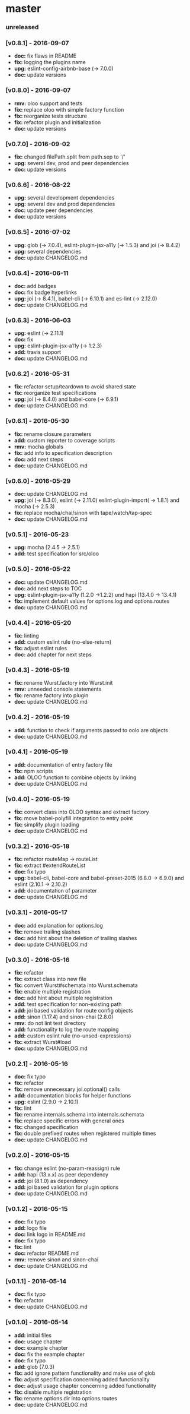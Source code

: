 # master

### unreleased

### [v0.8.1] - 2016-09-07
- **doc:** fix flaws in README
- **fix:** logging the plugins name
- **upg:** eslint-config-airbnb-base (-> 7.0.0)
- **doc:** update versions

### [v0.8.0] - 2016-09-07
- **rmv:** oloo support and tests
- **fix:** replace oloo with simple factory function
- **fix:** reorganize tests structure
- **fix:** refactor plugin and initialization
- **doc:** update versions

### [v0.7.0] - 2016-09-02
- **fix:** changed filePath.split from path.sep to '/'
- **upg:** several dev, prod and peer dependencies
- **doc:** update versions

### [v0.6.6] - 2016-08-22
- **upg:** several development dependencies
- **upg:** several dev and prod dependencies
- **doc:** update peer dependencies
- **doc:** update versions

### [v0.6.5] - 2016-07-02
- **upg:** glob (-> 7.0.4), eslint-plugin-jsx-a11y (-> 1.5.3) and joi (-> 8.4.2)
- **upg:** several dependencies
- **doc:** update CHANGELOG.md

### [v0.6.4] - 2016-06-11
- **doc:** add badges
- **doc:** fix badge hyperlinks
- **upg:** joi (-> 8.4.1), babel-cli (-> 6.10.1) and es-lint (-> 2.12.0)
- **doc:** update CHANGELOG.md

### [v0.6.3] - 2016-06-03
- **upg:** eslint (-> 2.11.1)
- **doc:** fix
- **upg:** eslint-plugin-jsx-a11y  (-> 1.2.3)
- **add:** travis support
- **doc:** update CHANGELOG.md

### [v0.6.2] - 2016-05-31
- **fix:** refactor setup/teardown to avoid shared state
- **fix:** reorganize test specifications
- **upg:** joi (-> 8.4.0) and babel-core (-> 6.9.1)
- **doc:** update CHANGELOG.md

### [v0.6.1] - 2016-05-30
- **fix:** rename closure parameters
- **add:** custom reporter to coverage scripts
- **rmv:** mocha globals
- **fix:** add info to specification description
- **doc:** add next steps
- **doc:** update CHANGELOG.md

### [v0.6.0] - 2016-05-29
- **doc:** update CHANGELOG.md
- **upg:** joi (-> 8.3.0), eslint (-> 2.11.0) eslint-plugin-import( -> 1.8.1) and mocha (-> 2.5.3)
- **fix:** replace mocha/chai/sinon with tape/watch/tap-spec
- **doc:** update CHANGELOG.md

### [v0.5.1] - 2016-05-23
- **upg:** mocha (2.4.5 -> 2.5.1)
- **add:** test specification for src/oloo

### [v0.5.0] - 2016-05-22
- **doc:** update CHANGELOG.md
- **doc:** add next steps to TOC
- **upg:** eslint-plugin-jsx-a11y (1.2.0 ->1.2.2) und hapi (13.4.0 -> 13.4.1)
- **fix:** implement default values for options.log and options.routes
- **doc:** update CHANGELOG.md

### [v0.4.4] - 2016-05-20
- **fix:** linting
- **add:** custom eslint rule (no-else-return)
- **fix:** adjust eslint rules
- **doc:** add chapter for next steps

### [v0.4.3] - 2016-05-19
- **fix:** rename Wurst.factory into Wurst.init
- **rmv:** unneeded console statements
- **fix:** rename factory into plugin
- **doc:** update CHANGELOG.md

### [v0.4.2] - 2016-05-19
- **add:** function to check if arguments passed to oolo are objects
- **doc:** update CHANGELOG.md

### [v0.4.1] - 2016-05-19
- **add:** documentation of entry factory file
- **fix:** npm scripts
- **add:** OLOO function to combine objects by linking
- **doc:** update CHANGELOG.md

### [v0.4.0] - 2016-05-19
- **fix:** convert class into OLOO syntax and extract factory
- **fix:** move babel-polyfill integration to entry point
- **fix:** simplify plugin loading
- **doc:** update CHANGELOG.md

### [v0.3.2] - 2016-05-18
- **fix:** refactor routeMap -> routeList
- **fix:** extract #extendRouteList
- **doc:** fix typo
- **upg:** babel-cli, babel-core and babel-preset-2015 (6.8.0 -> 6.9.0) and eslint (2.10.1 -> 2.10.2)
- **add:** documentation of parameter
- **doc:** update CHANGELOG.md

### [v0.3.1] - 2016-05-17
- **doc:** add explanation for options.log
- **fix:** remove trailing slashes
- **doc:** add hint about the deletion of trailing slashes
- **doc:** update CHANGELOG.md

### [v0.3.0] - 2016-05-16
- **fix:** refactor
- **fix:** extract class into new file
- **fix:** convert Wurst#schemata into Wurst.schemata
- **fix:** enable multiple registration
- **doc:** add hint about multiple registration
- **add:** test specification for non-existing path
- **add:** joi based validation for route config objects
- **add:** sinon (1.17.4) and sinon-chai (2.8.0)
- **rmv:** do not lint test directory
- **add:** functionality to log the route mapping
- **add:** custom eslint rule (no-unsed-expressions)
- **fix:** extract Wurst#load
- **doc:** update CHANGELOG.md

### [v0.2.1] - 2016-05-16
- **doc:** fix typo
- **fix:** refactor
- **fix:** remove unnecessary joi.optional() calls
- **add:** documentation blocks for helper functions
- **upg:** eslint (2.9.0 -> 2.10.1)
- **fix:** lint
- **fix:** rename internals.schema into internals.schemata
- **fix:** replace specific errors with general ones
- **fix:** changed specification
- **fix:** double prefixed routes when registered multiple times
- **doc:** update CHANGELOG.md

### [v0.2.0] - 2016-05-15
- **fix:** change eslint (no-param-reassign) rule
- **add:** hapi (13.x.x) as peer dependency
- **add:** joi (8.1.0) as dependency
- **add:** joi based validation for plugin options
- **doc:** update CHANGELOG.md

### [v0.1.2] - 2016-05-15
- **doc:** fix typo
- **add:** logo file
- **doc:** link logo in README.md
- **doc:** fix typo
- **fix:** lint
- **doc:** refactor README.md
- **rmv:** remove sinon and sinon-chai
- **doc:** update CHANGELOG.md

### [v0.1.1] - 2016-05-14
- **doc:** fix typo
- **fix:** refactor
- **doc:** update CHANGELOG.md

### [v0.1.0] - 2016-05-14
- **add:** initial files
- **doc:** usage chapter
- **doc:** example chapter
- **doc:** fix the example chapter
- **doc:** fix typo
- **add:** glob (7.0.3)
- **fix:** add ignore pattern functionality and make use of glob
- **fix:** adjust specification concerning added functionality
- **doc:** adjust usage chapter concerning added functionality
- **fix:** disable multiple registration
- **fix:** rename options.dir into options.routes
- **doc:** update CHANGELOG.md